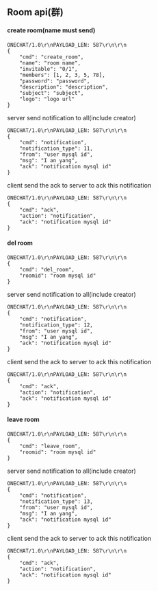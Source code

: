 ## Room api(群)

#### create room(name must send)

```
ONECHAT/1.0\r\nPAYLOAD_LEN: 587\r\n\r\n
{
    "cmd": "create_room",
    "name": "room name",
    "invitable": "0/1",
    "members": [1, 2, 3, 5, 78],
    "password": "password",
    "description": "description",
    "subject": "subject",
    "logo": "logo url"
}
```

server send notification to all(include creator)
```
ONECHAT/1.0\r\nPAYLOAD_LEN: 587\r\n\r\n
{
    "cmd": "notification",
    "notification_type": 11,
    "from": "user mysql id",
    "msg": "I an yang",
    "ack": "notification mysql id"
}
```

client send the ack to server to ack this notification
```
ONECHAT/1.0\r\nPAYLOAD_LEN: 587\r\n\r\n
{
    "cmd": "ack",
    "action": "notification",
    "ack": "notification mysql id"
}
```

#### del room

```
ONECHAT/1.0\r\nPAYLOAD_LEN: 587\r\n\r\n
{
    "cmd": "del_room",
    "roomid": "room mysql id"
}
```

server send notification to all(include creator)
```
ONECHAT/1.0\r\nPAYLOAD_LEN: 587\r\n\r\n
{
    "cmd": "notification",
    "notification_type": 12,
    "from": "user mysql id",
    "msg": "I an yang",
    "ack": "notification mysql id"
}
```

client send the ack to server to ack this notification
```
ONECHAT/1.0\r\nPAYLOAD_LEN: 587\r\n\r\n
{
    "cmd": "ack",
    "action": "notification",
    "ack": "notification mysql id"
}
```

#### leave room
```
ONECHAT/1.0\r\nPAYLOAD_LEN: 587\r\n\r\n
{
    "cmd": "leave_room",
    "roomid": "room mysql id"
}
```

server send notification to all(include creator)
```
ONECHAT/1.0\r\nPAYLOAD_LEN: 587\r\n\r\n
{
    "cmd": "notification",
    "notification_type": 13,
    "from": "user mysql id",
    "msg": "I an yang",
    "ack": "notification mysql id"
}
```

client send the ack to server to ack this notification
```
ONECHAT/1.0\r\nPAYLOAD_LEN: 587\r\n\r\n
{
    "cmd": "ack",
    "action": "notification",
    "ack": "notification mysql id"
}
```